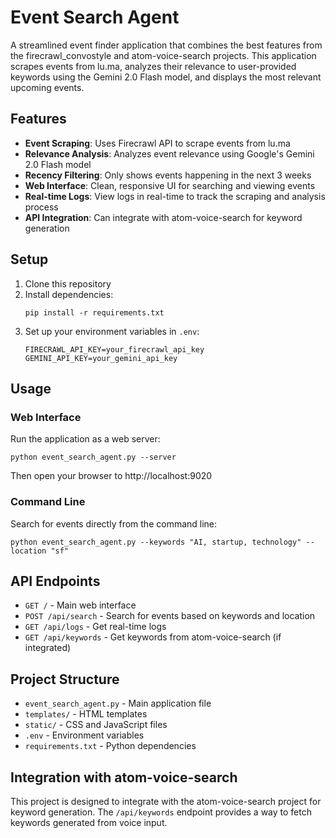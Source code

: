 # Event Search Agent

A streamlined event finder application that combines the best features from the firecrawl_convostyle and atom-voice-search projects. This application scrapes events from lu.ma, analyzes their relevance to user-provided keywords using the Gemini 2.0 Flash model, and displays the most relevant upcoming events.

## Features

- **Event Scraping**: Uses Firecrawl API to scrape events from lu.ma
- **Relevance Analysis**: Analyzes event relevance using Google's Gemini 2.0 Flash model
- **Recency Filtering**: Only shows events happening in the next 3 weeks
- **Web Interface**: Clean, responsive UI for searching and viewing events
- **Real-time Logs**: View logs in real-time to track the scraping and analysis process
- **API Integration**: Can integrate with atom-voice-search for keyword generation

## Setup

1. Clone this repository
2. Install dependencies:
   ```
   pip install -r requirements.txt
   ```
3. Set up your environment variables in `.env`:
   ```
   FIRECRAWL_API_KEY=your_firecrawl_api_key
   GEMINI_API_KEY=your_gemini_api_key
   ```

## Usage

### Web Interface

Run the application as a web server:

```
python event_search_agent.py --server
```

Then open your browser to http://localhost:9020

### Command Line

Search for events directly from the command line:

```
python event_search_agent.py --keywords "AI, startup, technology" --location "sf"
```

## API Endpoints

- `GET /` - Main web interface
- `POST /api/search` - Search for events based on keywords and location
- `GET /api/logs` - Get real-time logs
- `GET /api/keywords` - Get keywords from atom-voice-search (if integrated)

## Project Structure

- `event_search_agent.py` - Main application file
- `templates/` - HTML templates
- `static/` - CSS and JavaScript files
- `.env` - Environment variables
- `requirements.txt` - Python dependencies

## Integration with atom-voice-search

This project is designed to integrate with the atom-voice-search project for keyword generation. The `/api/keywords` endpoint provides a way to fetch keywords generated from voice input.
